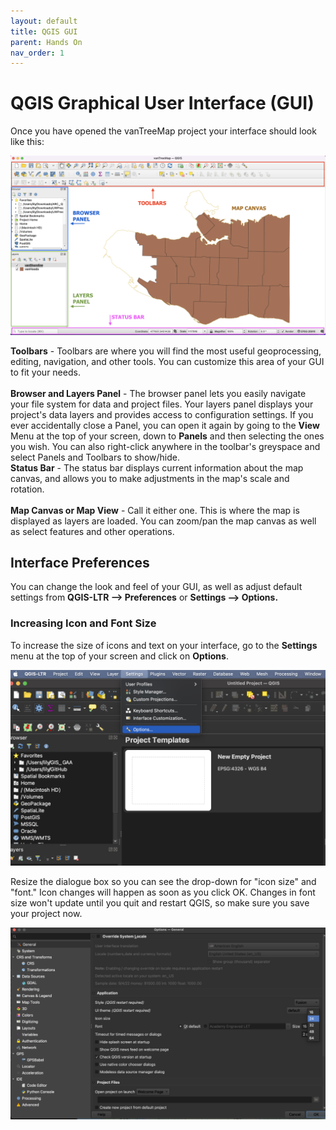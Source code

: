 ```yaml
---
layout: default
title: QGIS GUI
parent: Hands On
nav_order: 1
---
```


# QGIS Graphical User Interface (GUI)
Once you have opened the vanTreeMap project your interface should look like this:

![The main QGIS GUI](QGIS-GUI-20220518.png "The main QGIS GUI")

**Toolbars** - Toolbars are where you will find the most useful geoprocessing, editing, navigation, and other tools. You can customize this area of your GUI to fit your needs. 
<br>   
**Browser and Layers Panel** - The browser panel lets you easily navigate your file system for data and project files. Your layers panel displays your project's data layers and provides access to configuration settings. If you ever accidentally close a Panel, you can open it again by going to the **View** Menu at the top of your screen, down to **Panels** and then selecting the ones you wish. You can also right-click anywhere in the toolbar's greyspace and select Panels and Toolbars to show/hide. 
<br>
**Status Bar** - The status bar displays current information about the map canvas, and allows you to make adjustments in the map's scale and rotation.    
<br>
**Map Canvas or Map View** - Call it either one. This is where the map is displayed as layers are loaded. You can zoom/pan the map canvas as well as select features and other operations.    


## Interface Preferences 
You can change the look and feel of your GUI, as well as adjust default settings from **QGIS-LTR --> Preferences** or **Settings --> Options.** 

### Increasing Icon and Font Size
To increase the size of icons and text on your interface, go to the **Settings** menu at the top of your screen and click on **Options**.
   
![system-settings](settings.png)

Resize the dialogue box so you can see the drop-down for "icon size" and "font." Icon changes will happen as soon as you click OK. Changes in font size won't update until you quit and restart QGIS, so make sure you save your project now. 
   
![system-preferences](system-preferences.png)
   
